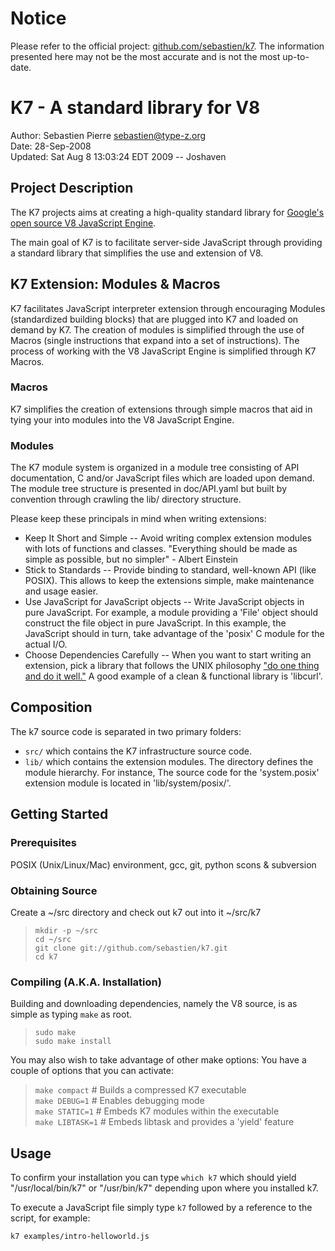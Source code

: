 # Notice #
Please refer to the official project: 
[github.com/sebastien/k7](http://github.com/sebastien/k7/tree/master).
The information presented here may not be the most accurate and is not the 
most up-to-date.


# K7 - A standard library for V8 #
Author: Sebastien Pierre <sebastien@type-z.org>  
Date:   28-Sep-2008  
Updated: Sat Aug  8 13:03:24 EDT 2009 -- Joshaven

## Project Description ##
The K7 projects aims at creating a high-quality standard library for [Google's 
open source V8 JavaScript Engine](http://code.google.com/p/v8/).

The main goal of K7 is to facilitate server-side JavaScript through providing 
a standard library that simplifies the use and extension of V8.

## K7 Extension: Modules & Macros ##
K7 facilitates JavaScript interpreter extension through encouraging 
Modules (standardized building blocks) that are plugged into K7 and loaded 
on demand by K7.  The creation of modules is simplified through the use of 
Macros (single instructions that expand into a set of instructions). 
The process of working with the V8 JavaScript Engine is simplified 
through K7 Macros.

### Macros ###
K7 simplifies the creation of extensions through simple macros that aid in 
tying your into modules into the V8 JavaScript Engine.

### Modules ###
The K7 module system is organized in a module tree consisting of API 
documentation, C and/or JavaScript files which are loaded upon demand.  The 
module tree structure is presented in doc/API.yaml but built by convention 
through crawling the lib/ directory structure.

Please keep these principals in mind when writing extensions:

* Keep It Short and Simple -- Avoid writing complex extension modules with 
  lots of functions and classes. "Everything should be made as simple as 
  possible, but no simpler" - Albert Einstein
* Stick to Standards -- Provide binding to standard, well-known API (like 
  POSIX). This allows to keep the extensions simple, make maintenance and 
  usage easier.
* Use JavaScript for JavaScript objects -- Write JavaScript objects in pure 
  JavaScript. For example, a module providing a 'File' object should construct 
  the file object in pure JavaScript. In this example, the JavaScript should 
  in turn, take advantage of the 'posix' C module for the actual I/O.
* Choose Dependencies Carefully -- When you want to start writing an extension,
  pick a library that follows the UNIX philosophy 
  ["do one thing and do it well."](http://en.wikipedia.org/wiki/Unix_philosophy)
  A good example of a clean & functional library is 'libcurl'.

## Composition ##
The k7 source code is separated in two primary folders:

* `src/` which contains the K7 infrastructure source code.
* `lib/` which contains the extension modules. The directory defines the 
  module hierarchy. For instance, The source code for the 'system.posix' 
  extension module is located in 'lib/system/posix/'.

## Getting Started ##

### Prerequisites ###
POSIX (Unix/Linux/Mac) environment, gcc, git, python scons & subversion


### Obtaining Source ###
Create a ~/src directory and check out k7 out into it ~/src/k7

> `mkdir -p ~/src`  
  `cd ~/src`  
  `git clone git://github.com/sebastien/k7.git`  
  `cd k7`

### Compiling (A.K.A. Installation) ###
Building and downloading dependencies, namely the V8 source, is as simple as 
typing `make` as root.

> `sudo make`  
> `sudo make install`  

You may also wish to take advantage of other make options:
You have a couple of options that you can activate:

>   `make compact`    # Builds a compressed K7 executable  
>   `make DEBUG=1`    # Enables debugging mode  
>   `make STATIC=1`   # Embeds K7 modules within the executable  
>   `make LIBTASK=1`  # Embeds libtask and provides a 'yield' feature  

## Usage ##
To confirm your installation you can type `which k7` which should yield 
"/usr/local/bin/k7" or "/usr/bin/k7" depending upon where you installed k7.

To execute a JavaScript file simply type `k7` followed by a reference to the 
script, for example:

`k7 examples/intro-helloworld.js`


